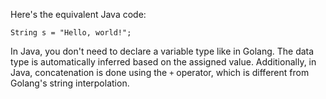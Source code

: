 Here's the equivalent Java code:
```
String s = "Hello, world!";
```
In Java, you don't need to declare a variable type like in Golang. The data type is automatically inferred based on the assigned value. Additionally, in Java, concatenation is done using the `+` operator, which is different from Golang's string interpolation.

